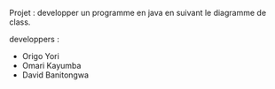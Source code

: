 Projet : developper un programme en java en suivant le diagramme de class.

developpers : 
   - Origo Yori
   - Omari Kayumba
   - David Banitongwa
